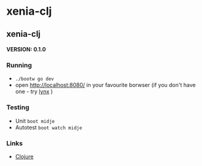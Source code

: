 xenia-clj
==============================
## xenia-clj

#### VERSION: 0.1.0

### Running
* ```./bootw go dev```
* open [http://localhost:8080/](http://localhost:8080/) in your favourite borwser (if you don't have one - try [lynx](http://lynx.browser.org) )

### Testing
* Unit 
```boot midje```
* Autotest
```boot watch midje```

### Links
* [Clojure](http://clojure.org)

